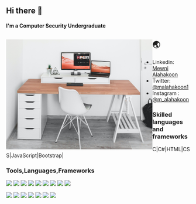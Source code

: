 ## Hi there 👋
#### I'm a Computer Security Undergraduate

## 🌏  <img src="https://github.com/Mewni/Mewni/blob/master/Images/alexandru-acea-Zg9R__O-8fM-unsplash.jpg" align="left" width="400" height="300">

* Linkedin: <a href="https://www.linkedin.com/in/mewni-alahakoon-0a7a48192/">Mewni Alahakoon</a>
* Twitter: <a href="https://twitter.com/MAlahakoon1">@malahakoon1</a>
* Instagram : <a href="https://www.instagram.com/m_alahakoon/?hl=en">@m_alahakoon</a>
### Skilled languages and frameworks
C|C#|HTML|CSS|JavaScript|Bootstrap|

### Tools,Languages,Frameworks
[![](#)](#)
[![](https://img.shields.io/badge/OS-Pop%20Os-33aadd?style=flat-square&logo=pop-os&logoColor=ffffff)]()
[![](https://img.shields.io/badge/Windows-10-2376bc?style=flat-square&logo=windows&logoColor=ffffff)](https://www.microsoft.com/windows/get-windows-10)
[![](https://img.shields.io/badge/Text%20Editor-Visual%20Studio%20Code-007ACC?style=flat-square&logo=visual-studio-code&logoColor=ffffff)](https://code.visualstudio.com/)
[![](https://img.shields.io/badge/IDE-Visual%20Studio-5C2D91?style=flat-square&logo=Visual-Studio&logoColor=ffffff)](#)
[![](#)](#)
[![](#)](#)
[![](#)](#)
[![](#)](#)

[![](https://img.shields.io/badge/-C%20Language-A8B9CC?style=flat-square&logo=c&logoColor=white)](#)
[![](https://img.shields.io/badge/-C%20Sharp-239120?style=flat-square&logo=c-sharp&logoColor=white)](#)
[![](https://img.shields.io/badge/-Python-3776AB?style=flat-square&logo=python&logoColor=white)](#)
[![](https://img.shields.io/badge/-HTML5-E34F26?style=flat-square&logo=html5&logoColor=white)](https://html.spec.whatwg.org/)
[![](https://img.shields.io/badge/-CSS3-1572B6?style=flat-square&logo=css3&logoColor=white)](https://www.w3.org/Style/CSS/)
[![](https://img.shields.io/badge/-JavaScript-f7e018?style=flat-square&logo=javascript&logoColor=white)](https://www.ecma-international.org/)
[![](https://img.shields.io/badge/-Bootstrap-563D7C?style=flat-square&logo=bootstrap&logoColor=white)](#)







<!--
**Mewni/Mewni** is a ✨ _special_ ✨ repository because its `README.md` (this file) appears on your GitHub profile.

Here are some ideas to get you started:

- 🔭 I’m currently working on ...
- 🌱 I’m currently learning ...
- 👯 I’m looking to collaborate on ...
- 🤔 I’m looking for help with ...
- 💬 Ask me about ...
- 📫 How to reach me: ...
- 😄 Pronouns: ...
- ⚡ Fun fact: ...
-->
